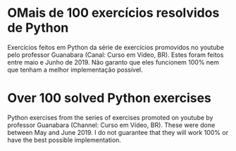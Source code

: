<h1>OMais de 100 exercícios resolvidos de Python</h1>

Exercícios feitos em Python da série de exercícios promovidos no youtube pelo professor Guanabara (Canal: Curso em Vídeo, BR). Estes foram feitos entre maio e Junho de 2019. Não garanto que eles funcionem 100% nem que tenham a melhor implementação possível.

<h1>Over 100 solved Python exercises</h1>

Python exercises from the series of exercises promoted on youtube by professor Guanabara (Channel: Curso em Vídeo, BR). These were done between May and June 2019. I do not guarantee that they will work 100% or have the best possible implementation.